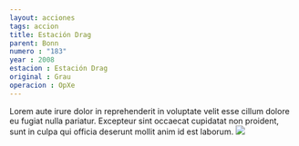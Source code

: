 ```yaml
---
layout: acciones
tags: accion
title: Estación Drag
parent: Bonn
numero : "183"
year : 2008
estacion : Estación Drag
original : Grau
operacion : OpXe
---
```

Lorem aute irure dolor in reprehenderit in voluptate velit esse cillum dolore eu fugiat nulla pariatur. Excepteur sint occaecat cupidatat non proident, sunt in culpa qui officia deserunt mollit anim id est laborum.
![](../../../assets/images/{{page.slug}}.webp)
